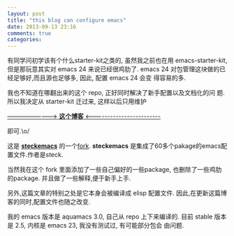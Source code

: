 ```yaml
---
layout: post
title: "this blog can configure emacs"
date: 2013-09-13 23:16
comments: true
categories: 
---
```

<p>
有同学问初学该有个什么starter-kit之类的, 虽然我之前也在用
emacs-starter-kit, 但是那玩意其实对 emacs 24 来说已经很鸡肋了. emacs
24 对包管理这块做的已经足够好,而且源也足够多, 因此, 配置 emacs 24 会变
得容易的多.
</p>


<p>
我也不知道在哪翻出来的这个 repo, 正好同时解决了新手配置以及文档化的问
题. 所以我决定从 starter-kit 迁过来, 这样以后只用维护
</p>

<p>
<a href="http://oyanglul.us/emacs/steckemacs.html">&#x2013;&#x2014;&#x2014;&#x2014;&#x2014;&#x2014;&#x2014;&#x2014;&#x2014;&gt; <b><b>这个博客</b></b> &lt;------------------------</a>
</p>

<p>
即可.\o/
</p>

<p>
这是 <a href="https://github.com/steckerhalter/steckemacs"><b>steckemacs</b></a> 的一个<a href="http://github.com/geogeo/steckemacs">fork</a>. <b>steckemacs</b> 是集成了60多个pakage的emacs配置文件.作者是steck.
</p>

<p>
当然我在这个 fork 里面添加了一些自己偏好的一些package, 也删除了一些鸡肋
的package. 并且做了一些解释,便于新手上手.
</p>

<p>
另外,这篇文章的特别之处是它本身会被编译成 elisp 配置文件.
因此,在更新这篇博客的同时,配置文件也随之改变.
</p>

<p>
我的 emacs 版本是 aquamacs 3.0, 自己从 repo 上下来编译的.
目前 stable 版本是 2.5, 内核是 emacs 23, 我没有测试过, 有可能部分包会
由问题.
</p>
